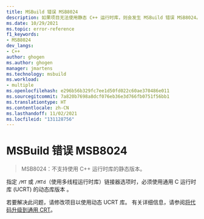 ```yaml
---
title: MSBuild 错误 MSB8024
description: 如果项目无法使用静态 C++ 运行时库，则会发生 MSBuild 错误 MSB8024。
ms.date: 10/29/2021
ms.topic: error-reference
f1_keywords:
- MSB8024
dev_langs:
- C++
author: ghogen
ms.author: ghogen
manager: jmartens
ms.technology: msbuild
ms.workload:
- multiple
ms.openlocfilehash: e296b56b329fc7ee1d50fd022c60ae370486e011
ms.sourcegitcommit: 7a820b7698a8dcf076eb36e3d766fb0751f56bb1
ms.translationtype: HT
ms.contentlocale: zh-CN
ms.lasthandoff: 11/02/2021
ms.locfileid: "131128756"
---
```

# <a name="msbuild-error-msb8024"></a>MSBuild 错误 MSB8024

> MSB8024：不支持使用 C++ 运行时库的静态版本。

指定 `/MT` 或 `/MTd`（使用多线程运行时库）链接器选项时，必须使用通用 C 运行时库 (UCRT) 的动态库版本 。 

若要解决此问题，请修改项目以使用动态 UCRT 库。 有关详细信息，请参阅[将代码升级到通用 CRT](/cpp/porting/upgrade-your-code-to-the-universal-crt)。
